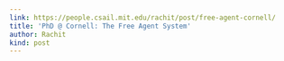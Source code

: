 ```yaml
---
link: https://people.csail.mit.edu/rachit/post/free-agent-cornell/
title: 'PhD @ Cornell: The Free Agent System'
author: Rachit
kind: post
---
```


